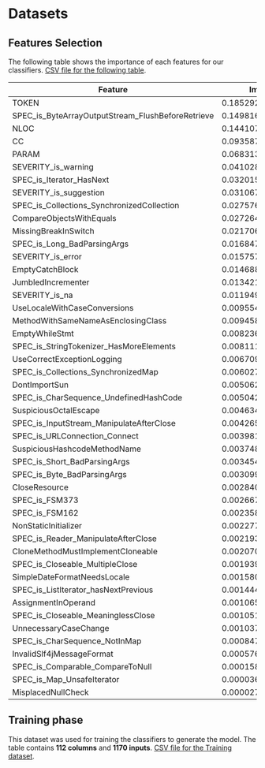 # Datasets

## Features Selection
The following table shows the importance of each features for our classifiers. [CSV file for the following table](https://github.com/sallynathi/rvprio/blob/master/data/features_selected.csv).

| Feature                                              | Importance            |
|------------------------------------------------------|-----------------------|
| TOKEN                                                | 0\.185292575549184    |
| SPEC\_is\_ByteArrayOutputStream\_FlushBeforeRetrieve | 0\.149816105202913    |
| NLOC                                                 | 0\.144107812063358    |
| CC                                                   | 0\.0935875220088725   |
| PARAM                                                | 0\.0683130506603481   |
| SEVERITY\_is\_warning                                | 0\.0410285214871991   |
| SPEC\_is\_Iterator\_HasNext                          | 0\.0320159672495362   |
| SEVERITY\_is\_suggestion                             | 0\.0310673201261425   |
| SPEC\_is\_Collections\_SynchronizedCollection        | 0\.0275767012622758   |
| CompareObjectsWithEquals                             | 0\.0272644568453833   |
| MissingBreakInSwitch                                 | 0\.0217062000677915   |
| SPEC\_is\_Long\_BadParsingArgs                       | 0\.0168471532010263   |
| SEVERITY\_is\_error                                  | 0\.0157579618755543   |
| EmptyCatchBlock                                      | 0\.0146888574756749   |
| JumbledIncrementer                                   | 0\.0134212659762669   |
| SEVERITY\_is\_na                                     | 0\.0119492771895148   |
| UseLocaleWithCaseConversions                         | 0\.00955414431273459  |
| MethodWithSameNameAsEnclosingClass                   | 0\.00945851205849885  |
| EmptyWhileStmt                                       | 0\.00823654100506909  |
| SPEC\_is\_StringTokenizer\_HasMoreElements           | 0\.00811194931554754  |
| UseCorrectExceptionLogging                           | 0\.00670923270208594  |
| SPEC\_is\_Collections\_SynchronizedMap               | 0\.00602768651589117  |
| DontImportSun                                        | 0\.00506203173649278  |
| SPEC\_is\_CharSequence\_UndefinedHashCode            | 0\.00504274985459101  |
| SuspiciousOctalEscape                                | 0\.00463403099189189  |
| SPEC\_is\_InputStream\_ManipulateAfterClose          | 0\.00426570842628624  |
| SPEC\_is\_URLConnection\_Connect                     | 0\.0039816692918827   |
| SuspiciousHashcodeMethodName                         | 0\.00374804916642922  |
| SPEC\_is\_Short\_BadParsingArgs                      | 0\.00345414606046949  |
| SPEC\_is\_Byte\_BadParsingArgs                       | 0\.00309901695108323  |
| CloseResource                                        | 0\.00284097563203721  |
| SPEC\_is\_FSM373                                     | 0\.00266777079026925  |
| SPEC\_is\_FSM162                                     | 0\.00235840571593418  |
| NonStaticInitializer                                 | 0\.00227751328405826  |
| SPEC\_is\_Reader\_ManipulateAfterClose               | 0\.00219304989085156  |
| CloneMethodMustImplementCloneable                    | 0\.00207019498210647  |
| SPEC\_is\_Closeable\_MultipleClose                   | 0\.00193911137953097  |
| SimpleDateFormatNeedsLocale                          | 0\.00158046660703023  |
| SPEC\_is\_ListIterator\_hasNextPrevious              | 0\.00144496162137322  |
| AssignmentInOperand                                  | 0\.00106553349128028  |
| SPEC\_is\_Closeable\_MeaninglessClose                | 0\.00105149970700232  |
| UnnecessaryCaseChange                                | 0\.00103707764245847  |
| SPEC\_is\_CharSequence\_NotInMap                     | 0\.000847719836927538 |
| InvalidSlf4jMessageFormat                            | 0\.000576955128134152 |
| SPEC\_is\_Comparable\_CompareToNull                  | 0\.000158389122868915 |
| SPEC\_is\_Map\_UnsafeIterator                        | 0\.000036509235922468 |
| MisplacedNullCheck                                   | 0\.000027649302219501 |

## Training phase
This dataset was used for training the classifiers to generate the model. The table contains **112 columns** and **1170 inputs**.
[CSV file for the Training dataset](https://github.com/sallynathi/rvprio/blob/master/data/training.csv).

